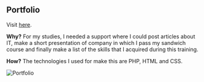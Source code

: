 ## Portfolio

Visit [here](http://portfolio.nclavier.fr).

**Why?** For my studies, I needed a support where I could post articles about IT, make a short presentation of company in which I pass my sandwich course and finally make a list of the skills that I acquired during this training.

**How?** The technologies I used for make this are PHP, HTML and CSS.

![Portfolio](../../assets/portfolio.jpg "Portfolio")